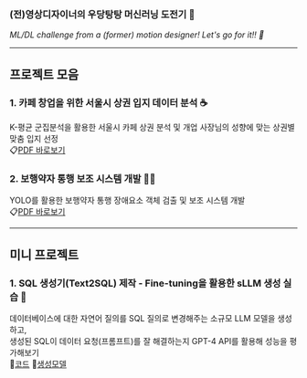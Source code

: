 ### (전)영상디자이너의 우당탕탕 머신러닝 도전기 👀 ###
*ML/DL challenge from a (former) motion designer! Let's go for it!! 🚀*

---

## 프로젝트 모음 ##
### 1. 카페 창업을 위한 서울시 상권 입지 데이터 분석 ☕️
K-평균 군집분석을 활용한 서울시 카페 상권 분석 및 개업 사장님의 성향에 맞는 상권별 맞춤 입지 선정</br>
📋[PDF 바로보기](https://drive.google.com/file/d/1gEZTkoLJ_RqKsEN-mNNG49LKF7zvd6w-/view?usp=drive_link)
### 2. 보행약자 통행 보조 시스템 개발 🧑‍🦽
YOLO를 활용한 보행약자 통행 장애요소 객체 검출 및 보조 시스템 개발</br>
📋[PDF 바로보기](https://drive.google.com/file/d/1z32_ablLuO489azo5E76yaKwayVCcS5e/view?usp=drive_link)

---

##  미니 프로젝트 ##
### 1. SQL 생성기(Text2SQL) 제작 - Fine-tuning을 활용한 sLLM 생성 실습 📇
데이터베이스에 대한 자연어 질의를 SQL 질의로 변경해주는 소규모 LLM 모델을 생성하고,</br>
생성된 SQL이 데이터 요청(프롬프트)를 잘 해결하는지 GPT-4 API를 활용해 성능을 평가해보기</br>
📝[코드](https://github.com/edgeun/portfolio-24-25/blob/main/Python/Personal_Project/0123_Text2SQL_sLLM.ipynb) 🤗[생성모델](https://huggingface.co/edgeun/yi-ko-6b-text2sql)

